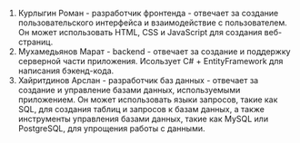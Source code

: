 1. Курлыгин Роман - разработчик фронтенда - отвечает за создание пользовательского интерфейса и взаимодействие с пользователем. Он может использовать HTML, CSS и JavaScript для создания веб-страниц.
2. Мухамедьянов Марат - backend - отвечает за создание и поддержку серверной части приложения. Исользует С# + EntityFramework для написания бэкенд-кода.
3. Хайритдинов Арслан - разработчик баз данных - отвечает за создание и управление базами данных, используемыми приложением. Он может использовать языки запросов, такие как SQL, для создания таблиц и запросов к базам данных, а также инструменты управления базами данных, такие как MySQL или PostgreSQL, для упрощения работы с данными.
